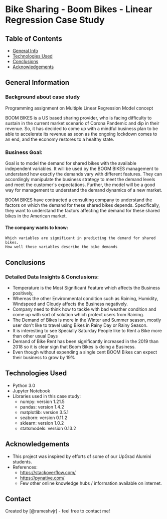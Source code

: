 # Bike Sharing - Boom Bikes - Linear Regression Case Study



## Table of Contents
* [General Info](#general-information)
* [Technologies Used](#technologies-used)
* [Conclusions](#conclusions)
* [Acknowledgements](#acknowledgements)

## General Information

### Background about case study
Programming assignment on Multiple Linear Regression Model concept

BOOM BIKES is a US based sharing provider, who is facing difficulty to sustain in the current market scenario of Corona Pandemic and dip in their revenue. So, it has decided to come up with a mindful business plan to be able to accelerate its revenue as soon as the ongoing lockdown comes to an end, and the economy restores to a healthy state.

### Business Goal:
Goal is to model the demand for shared bikes with the available independent variables. It will be used by the BOOM BIKES management to understand how exactly the demands vary with different features. They can accordingly manipulate the business strategy to meet the demand levels and meet the customer's expectations. Further, the model will be a good way for management to understand the demand dynamics of a new market.

BOOM BIKES have contracted a consulting company to understand the factors on which the demand for these shared bikes depends. Specifically, they want to understand the factors affecting the demand for these shared bikes in the American market.

#### The company wants to know:

    Which variables are significant in predicting the demand for shared bikes.
    How well those variables describe the bike demands

## Conclusions

### Detailed Data Insights & Conclusions:

- Temperature is the Most Significant Feature which affects the Business positively,
- Whereas the other Environmental condition such as Raining, Humidity, Windspeed and Cloudy affects the Business negatively.
- Company need to think how to tackle with bad weather condition and come up with sort of solution which protect users from Raining.
- The Demand of Bikes is more in the Winter and Summer season, mostly user don't like to travel using Bikes in Rainy Day or Rainy Season.
- It is interesting to see Specially Saturday People like to Rent a Bike more than other usual Days
- Demand of Bike Rent has been significantly increased in the 2019 than 2018 so it is clear sign that Boom Bikes is doing a Business.
- Even though without expending a single cent BOOM Bikes can expect their business to grow by 19%


## Technologies Used
- Python 3.0
- Jupyter Notebook
- Libraries used in this case study:
    - numpy: version 1.21.5
    - pandas: version 1.4.2
    - matplotlib: version 3.5.1
    - seaborn: version 0.11.2
    - sklearn: version 1.0.2
    - statsmodels: version 0.13.2

## Acknowledgements
- This project was inspired by efforts of some of our UpGrad Alumini students.
- References: 
    - https://stackoverflow.com/
    - https://pynative.com/
    - Few other online knowledge hubs / information available on internet.


## Contact
Created by [@rameshvjr] - feel free to contact me!